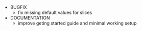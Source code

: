 - BUGFIX
  - fix missing default values for slices
- DOCUMENTATION
  - improve geting started guide and minimal working setup
